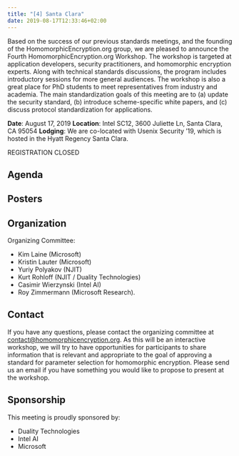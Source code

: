 ```yaml
---
title: "[4] Santa Clara"
date: 2019-08-17T12:33:46+02:00
---
```


Based on the success of our previous standards meetings, and the founding of the HomomorphicEncryption.org group, we are pleased to announce the Fourth HomomorphicEncryption.org Workshop. The workshop is targeted at application developers, security practitioners, and homomorphic encryption experts. Along with technical standards discussions, the program includes introductory sessions for more general audiences. The workshop is also a great place for PhD students to meet representatives from industry and academia. The main standardization goals of this meeting are to (a) update the security standard, (b) introduce scheme-specific white papers, and (c) discuss protocol standardization for applications.

**Date**: August 17, 2019
**Location**: Intel SC12, 3600 Juliette Ln, Santa Clara, CA 95054
**Lodging**: We are co-located with Usenix Security ’19, which is hosted in the Hyatt Regency Santa Clara.

REGISTRATION CLOSED

## Agenda


## Posters





## Organization

Organizing Committee: 
- Kim Laine (Microsoft)
- Kristin Lauter (Microsoft)
- Yuriy Polyakov (NJIT)
- Kurt Rohloff (NJIT / Duality Technologies)
- Casimir Wierzynski (Intel AI)
- Roy Zimmermann (Microsoft Research).

## Contact
If you have any questions, please contact the organizing committee at contact@homomorphicencryption.org. 
As this will be an interactive workshop, we will try to have opportunities for participants to share information that is relevant and appropriate to the goal of approving a standard for parameter selection for homomorphic encryption. 
Please send us an email if you have something you would like to propose to present at the workshop.

## Sponsorship
This meeting is proudly sponsored by:
- Duality Technologies
- Intel AI
- Microsoft




